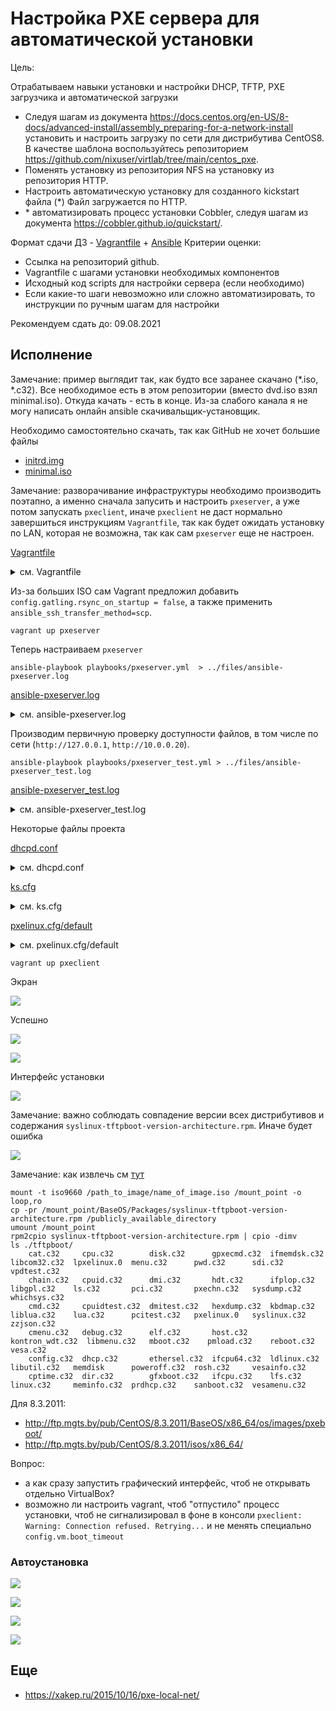 # Настройка PXE сервера для автоматической установки

Цель:

Отрабатываем навыки установки и настройки DHCP, TFTP, PXE загрузчика и автоматической загрузки

* Следуя шагам из документа https://docs.centos.org/en-US/8-docs/advanced-install/assembly_preparing-for-a-network-install установить и настроить загрузку по сети для дистрибутива CentOS8. В качестве шаблона воспользуйтесь репозиторием https://github.com/nixuser/virtlab/tree/main/centos_pxe.
* Поменять установку из репозитория NFS на установку из репозитория HTTP.
* Настроить автоматическую установку для созданного kickstart файла (*) Файл загружается по HTTP.
* \* автоматизировать процесс установки Cobbler, cледуя шагам из документа https://cobbler.github.io/quickstart/.

Формат сдачи ДЗ - [Vagrantfile](./027_tobe/vm/Vagrantfile) + [Ansible](./027_tobe/ansible/roles/pxeserver/tasks/main.yml)
Критерии оценки:

* Ссылка на репозиторий github.
* Vagrantfile с шагами установки необходимых компонентов
* Исходный код scripts для настройки сервера (если необходимо)
* Если какие-то шаги невозможно или сложно автоматизировать, то инструкции по ручным шагам для настройки

Рекомендуем сдать до: 09.08.2021

##  Исполнение
Замечание: пример выглядит так, как будто все заранее скачано (*.iso, *.c32). Все необходимое есть в этом репозитории (вместо dvd.iso взял minimal.iso). Откуда качать - есть в конце. Из-за слабого канала я не могу написать онлайн ansible скачивальщик-установщик. 

Необходимо самостоятельно скачать, так как GitHub не хочет большие файлы
* [initrd.img](http://ftp.mgts.by/pub/CentOS/8.3.2011/BaseOS/x86_64/os/images/pxeboot/initrd.img)
* [minimal.iso](http://ftp.mgts.by/pub/CentOS/8.3.2011/isos/x86_64/CentOS-8.3.2011-x86_64-minimal.iso)

Замечание: разворачивание инфраструктуры необходимо производить поэтапно, а именно сначала запусить и настроить `pxeserver`, а уже потом запускать `pxeclient`, иначе `pxeclient` не даст нормально завершиться инструкциям `Vagrantfile`, так как будет ожидать установку по LAN, которая не возможна, так как сам `pxeserver` еще не настроен.

[Vagrantfile](./027_tobe/vm/Vagrantfile)

<details><summary>см. Vagrantfile</summary>

```properties
# -*- mode: ruby -*-
# vi: set ft=ruby :

Vagrant.configure("2") do |config|

    config.vm.define "pxeserver" do |server|
        config.vm.box = 'centos/8.3'
        config.vm.box_url = 'https://cloud.centos.org/centos/8/x86_64/images/CentOS-8-Vagrant-8.3.2011-20201204.2.x86_64.vagrant-virtualbox.box'
        config.vm.box_download_checksum = 'fee51a026c1caa9d88a8c74f09352ef4b7606952285cdf2888ea062a8eee499f'
        config.vm.box_download_checksum_type = 'sha256'
        config.gatling.rsync_on_startup = false

        server.vm.host_name = 'pxeserver'
        server.vm.network :private_network,
                         ip: "10.0.0.20",
                         virtualbox__intnet: 'pxenet'

        # server.vm.network "forwarded_port", guest: 80, host: 8081

        server.vm.provider "virtualbox" do |vb|
            vb.memory = "1024"
            vb.customize ["modifyvm", :id, "--natdnshostresolver1", "on"]
        end

        # config.vm.network "forwarded_port", guest: 80, host: 8888

        # ENABLE to setup PXE
        # server.vm.provision "shell",
        #  name: "Setup PXE server",
        #  path: "setup_pxe.sh"
        # end
    end

    # Cent OS 8.2
    # config used from this
    # https://github.com/eoli3n/vagrant-pxe/blob/master/client/Vagrantfile
    config.vm.define "pxeclient" do |pxeclient|
        pxeclient.vm.box = 'centos/7'                       # <------ изначально стоит Сentos 7
        pxeclient.vm.host_name = 'pxeclient'
        pxeclient.vm.network :private_network, ip: "10.0.0.21"
        pxeclient.vm.provider :virtualbox do |vb|
            vb.memory = "2048"
            vb.customize ["modifyvm", :id, "--natdnshostresolver1", "on"]
            vb.customize [
                'modifyvm', :id,
                '--nic1', 'intnet',
                '--intnet1', 'pxenet',
                '--nic2', 'nat',
                '--boot1', 'net',
                '--boot2', 'none',
                '--boot3', 'none',
                '--boot4', 'none'
            ]
        end
    end

end

```

</details>


Из-за больших ISO сам Vagrant предложил добавить `config.gatling.rsync_on_startup = false`, а также применить `ansible_ssh_transfer_method=scp`.

```shell
vagrant up pxeserver
```

Теперь настраиваем `pxeserver`

```shell
ansible-playbook playbooks/pxeserver.yml  > ../files/ansible-pxeserver.log 
```

[ansible-pxeserver.log ](./027_tobe/files/ansible-pxeserver.log)

<details><summary>см. ansible-pxeserver.log</summary>

```properties

PLAY [Playbook of "PXE server"] ************************************************

TASK [Gathering Facts] *********************************************************
ok: [pxeserver]

TASK [../roles/pxeserver : Install EPEL Repo package from standart repo] *******
changed: [pxeserver]

TASK [../roles/pxeserver : Install DHCP-server] ********************************
changed: [pxeserver]

TASK [../roles/pxeserver : Install tftp-server] ********************************
changed: [pxeserver]

TASK [../roles/pxeserver : Install nginx] **************************************
changed: [pxeserver]

TASK [../roles/pxeserver : Configure nginx] ************************************
changed: [pxeserver]

TASK [../roles/pxeserver : Firewall and SELinix configure] *********************
changed: [pxeserver]

TASK [../roles/pxeserver : Burn /etc/dhcp/dhcpd.conf] **************************
changed: [pxeserver]

TASK [../roles/pxeserver : Create directories] *********************************
changed: [pxeserver] => (item=/usr/share/nginx/html/images/CentOS-8)
changed: [pxeserver] => (item=/usr/share/nginx/html/pxelinux.cfg)
changed: [pxeserver] => (item=/usr/share/nginx/html/cfg)

TASK [../roles/pxeserver : Burn files from syslinux-tftpboot-6.04-4.el8.noarch.rpm] ***
changed: [pxeserver] => (item=ldlinux.c32)
changed: [pxeserver] => (item=libcom32.c32)
changed: [pxeserver] => (item=libmenu.c32)
changed: [pxeserver] => (item=libutil.c32)
changed: [pxeserver] => (item=menu.c32)
changed: [pxeserver] => (item=pxelinux.0)
changed: [pxeserver] => (item=vesamenu.c32)

TASK [../roles/pxeserver : Burn pxelinux.cfg/default] **************************
changed: [pxeserver]

TASK [../roles/pxeserver : Burn initrd.img and vmlinuz] ************************
changed: [pxeserver] => (item=initrd.img)
changed: [pxeserver] => (item=vmlinuz)
changed: [pxeserver] => (item=minimal.iso)

TASK [../roles/pxeserver : Mount `minimal.iso`] ********************************
changed: [pxeserver]

TASK [../roles/pxeserver : Burn ks.cfg] ****************************************
changed: [pxeserver]

RUNNING HANDLER [../roles/pxeserver : systemctl-restart-dhcpd] *****************
changed: [pxeserver]

RUNNING HANDLER [../roles/pxeserver : start nginx] *****************************
changed: [pxeserver]

RUNNING HANDLER [../roles/pxeserver : restart nginx] ***************************
changed: [pxeserver]

PLAY RECAP *********************************************************************
pxeserver                  : ok=17   changed=16   unreachable=0    failed=0    skipped=0    rescued=0    ignored=0   


```

</details>


Производим первичную проверку доступности файлов, в том числе по сети (`http://127.0.0.1`, `http://10.0.0.20`).

```shell
ansible-playbook playbooks/pxeserver_test.yml > ../files/ansible-pxeserver_test.log
```

[ansible-pxeserver_test.log](./027_tobe/files/ansible-pxeserver_test.log)

<details><summary>см. ansible-pxeserver_test.log</summary>

```properties

PLAY [Playbook of "PXE server"] ************************************************

TASK [Gathering Facts] *********************************************************
ok: [pxeserver]

TASK [../roles/pxeserver_test : check files available at local] ****************
changed: [pxeserver] => (item=/usr/share/nginx/html/pxelinux.0)
changed: [pxeserver] => (item=/usr/share/nginx/html/libutil.c32)
changed: [pxeserver] => (item=/usr/share/nginx/html/menu.c32)
changed: [pxeserver] => (item=/usr/share/nginx/html/libmenu.c32)
changed: [pxeserver] => (item=/usr/share/nginx/html/ldlinux.c32)
changed: [pxeserver] => (item=/usr/share/nginx/html/vesamenu.c32)
changed: [pxeserver] => (item=/usr/share/nginx/html/exports)
changed: [pxeserver] => (item=/usr/share/nginx/html/pxelinux.cfg/default)
changed: [pxeserver] => (item=/usr/share/nginx/html/centos8-install/LICENSE)
changed: [pxeserver] => (item=/usr/share/nginx/html/cfg/ks.cfg)
changed: [pxeserver] => (item=/usr/share/nginx/html/images/CentOS-8/initrd.img)
changed: [pxeserver] => (item=/usr/share/nginx/html/images/CentOS-8/vmlinuz)

TASK [../roles/pxeserver_test : check pages available on http://127.0.0.1/] ****
ok: [pxeserver] => (item=pxelinux.0)
ok: [pxeserver] => (item=libutil.c32)
ok: [pxeserver] => (item=menu.c32)
ok: [pxeserver] => (item=libmenu.c32)
ok: [pxeserver] => (item=ldlinux.c32)
ok: [pxeserver] => (item=vesamenu.c32)
ok: [pxeserver] => (item=exports)
ok: [pxeserver] => (item=pxelinux.cfg/default)
ok: [pxeserver] => (item=centos8-install/LICENSE)
ok: [pxeserver] => (item=cfg/ks.cfg)
ok: [pxeserver] => (item=images/CentOS-8/initrd.img)
ok: [pxeserver] => (item=images/CentOS-8/vmlinuz)

TASK [../roles/pxeserver_test : check pages available on http://10.0.0.20/] ****
ok: [pxeserver] => (item=pxelinux.0)
ok: [pxeserver] => (item=libutil.c32)
ok: [pxeserver] => (item=menu.c32)
ok: [pxeserver] => (item=libmenu.c32)
ok: [pxeserver] => (item=ldlinux.c32)
ok: [pxeserver] => (item=vesamenu.c32)
ok: [pxeserver] => (item=exports)
ok: [pxeserver] => (item=pxelinux.cfg/default)
ok: [pxeserver] => (item=centos8-install/LICENSE)
ok: [pxeserver] => (item=cfg/ks.cfg)
ok: [pxeserver] => (item=images/CentOS-8/initrd.img)
ok: [pxeserver] => (item=images/CentOS-8/vmlinuz)

TASK [../roles/pxeserver_test : check files content] ***************************
changed: [pxeserver] => (item=/usr/share/nginx/html/exports)
changed: [pxeserver] => (item=/usr/share/nginx/html/pxelinux.cfg/default)
changed: [pxeserver] => (item=/usr/share/nginx/html/cfg/ks.cfg)

TASK [../roles/pxeserver_test : check files content] ***************************
ok: [pxeserver] => (item={'cmd': ['/bin/cat', '/usr/share/nginx/html/exports'], 'stdout': 'http://10.0.0.20//centos8-install *(ro)', 'stderr': '', 'rc': 0, 'start': '2021-08-26 21:20:23.062824', 'end': '2021-08-26 21:20:23.074046', 'delta': '0:00:00.011222', 'changed': True, 'invocation': {'module_args': {'_raw_params': '/bin/cat /usr/share/nginx/html/exports', '_uses_shell': False, 'warn': False, 'stdin_add_newline': True, 'strip_empty_ends': True, 'argv': None, 'chdir': None, 'executable': None, 'creates': None, 'removes': None, 'stdin': None}}, 'stdout_lines': ['http://10.0.0.20//centos8-install *(ro)'], 'stderr_lines': [], 'failed': False, 'item': '/usr/share/nginx/html/exports', 'ansible_loop_var': 'item'}) => {
    "msg": [
        "http://10.0.0.20//centos8-install *(ro)"
    ]
}
ok: [pxeserver] => (item={'cmd': ['/bin/cat', '/usr/share/nginx/html/pxelinux.cfg/default'], 'stdout': '\ndefault menu\nprompt 0\ntimeout 600\n\nMENU TITLE PXE setup over HTTP\n\nLABEL linux\n  menu label ^Install system\n  menu default\n  kernel images/CentOS-8/vmlinuz\n  append initrd=images/CentOS-8/initrd.img ip=enp0s3:dhcp inst.repo=http://10.0.0.20/centos8-install\nLABEL linux-auto\n  menu label ^Auto install system\n  kernel images/CentOS-8/vmlinuz\n  append initrd=images/CentOS-8/initrd.img ip=enp0s3:dhcp inst.ks=http://10.0.0.20/cfg/ks.cfg inst.repo=http://10.0.0.20/centos8-install\nLABEL vesa\n  menu label Install system with ^basic video driver\n  kernel images/CentOS-8/vmlinuz\n  append initrd=images/CentOS-8/initrd.img ip=dhcp inst.xdriver=vesa nomodeset\nLABEL rescue\n  menu label ^Rescue installed system\n  kernel images/CentOS-8/vmlinuz\n  append initrd=images/CentOS-8/initrd.img rescue\nLABEL local\n  menu label Boot from ^local drive\n  localboot 0xffff', 'stderr': '', 'rc': 0, 'start': '2021-08-26 21:20:23.781266', 'end': '2021-08-26 21:20:23.788257', 'delta': '0:00:00.006991', 'changed': True, 'invocation': {'module_args': {'_raw_params': '/bin/cat /usr/share/nginx/html/pxelinux.cfg/default', '_uses_shell': False, 'warn': False, 'stdin_add_newline': True, 'strip_empty_ends': True, 'argv': None, 'chdir': None, 'executable': None, 'creates': None, 'removes': None, 'stdin': None}}, 'stdout_lines': ['', 'default menu', 'prompt 0', 'timeout 600', '', 'MENU TITLE PXE setup over HTTP', '', 'LABEL linux', '  menu label ^Install system', '  menu default', '  kernel images/CentOS-8/vmlinuz', '  append initrd=images/CentOS-8/initrd.img ip=enp0s3:dhcp inst.repo=http://10.0.0.20/centos8-install', 'LABEL linux-auto', '  menu label ^Auto install system', '  kernel images/CentOS-8/vmlinuz', '  append initrd=images/CentOS-8/initrd.img ip=enp0s3:dhcp inst.ks=http://10.0.0.20/cfg/ks.cfg inst.repo=http://10.0.0.20/centos8-install', 'LABEL vesa', '  menu label Install system with ^basic video driver', '  kernel images/CentOS-8/vmlinuz', '  append initrd=images/CentOS-8/initrd.img ip=dhcp inst.xdriver=vesa nomodeset', 'LABEL rescue', '  menu label ^Rescue installed system', '  kernel images/CentOS-8/vmlinuz', '  append initrd=images/CentOS-8/initrd.img rescue', 'LABEL local', '  menu label Boot from ^local drive', '  localboot 0xffff'], 'stderr_lines': [], 'failed': False, 'item': '/usr/share/nginx/html/pxelinux.cfg/default', 'ansible_loop_var': 'item'}) => {
    "msg": [
        "",
        "default menu",
        "prompt 0",
        "timeout 600",
        "",
        "MENU TITLE PXE setup over HTTP",
        "",
        "LABEL linux",
        "  menu label ^Install system",
        "  menu default",
        "  kernel images/CentOS-8/vmlinuz",
        "  append initrd=images/CentOS-8/initrd.img ip=enp0s3:dhcp inst.repo=http://10.0.0.20/centos8-install",
        "LABEL linux-auto",
        "  menu label ^Auto install system",
        "  kernel images/CentOS-8/vmlinuz",
        "  append initrd=images/CentOS-8/initrd.img ip=enp0s3:dhcp inst.ks=http://10.0.0.20/cfg/ks.cfg inst.repo=http://10.0.0.20/centos8-install",
        "LABEL vesa",
        "  menu label Install system with ^basic video driver",
        "  kernel images/CentOS-8/vmlinuz",
        "  append initrd=images/CentOS-8/initrd.img ip=dhcp inst.xdriver=vesa nomodeset",
        "LABEL rescue",
        "  menu label ^Rescue installed system",
        "  kernel images/CentOS-8/vmlinuz",
        "  append initrd=images/CentOS-8/initrd.img rescue",
        "LABEL local",
        "  menu label Boot from ^local drive",
        "  localboot 0xffff"
    ]
}
ok: [pxeserver] => (item={'cmd': ['/bin/cat', '/usr/share/nginx/html/cfg/ks.cfg'], 'stdout': '#version=RHEL8\nignoredisk --only-use=sda\nautopart --type=lvm\n# Partition clearing information\nclearpart --all --initlabel --drives=sda\n# Use graphical install\ngraphical\n# Keyboard layouts\nkeyboard --vckeymap=us --xlayouts=\'us\'\n# System language\nlang en_US.UTF-8\n#repo\n#url --url=http://ftp.mgts.by/pub/CentOS/${centos_version}/BaseOS/x86_64/os/\n# Network information\nnetwork  --bootproto=dhcp --device=enp0s3 --ipv6=auto --activate\nnetwork  --bootproto=dhcp --device=enp0s8 --onboot=off --ipv6=auto --activate\nnetwork  --hostname=localhost.localdomain\n# Root password\nrootpw --iscrypted $6$g4WYvaAf1mNKnqjY$w2MtZxP/Yj6MYQOhPXS2rJlYT200DcBQC5KGWQ8gG32zASYYLUzoONIYVdRAr4tu/GbtB48.dkif.1f25pqeh.\n# Run the Setup Agent on first boot\nfirstboot --enable\n# Do not configure the X Window System\nskipx\n# System services\nservices --enabled="chronyd"\n# System timezone\ntimezone America/New_York --isUtc\nuser --groups=wheel --name=val --password=$6$ihX1bMEoO3TxaCiL$OBDSCuY.EpqPmkFmMPVvI3JZlCVRfC4Nw6oUoPG0RGuq2g5BjQBKNboPjM44.0lJGBc7OdWlL17B3qzgHX2v// --iscrypted --gecos="val"\n%packages\n@^minimal-environment\nkexec-tools\n%end\n%addon com_redhat_kdump --enable --reserve-mb=\'auto\'\n%end\n%anaconda\npwpolicy root --minlen=6 --minquality=1 --notstrict --nochanges --notempty\npwpolicy user --minlen=6 --minquality=1 --notstrict --nochanges --emptyok\npwpolicy luks --minlen=6 --minquality=1 --notstrict --nochanges --notempty\n%end', 'stderr': '', 'rc': 0, 'start': '2021-08-26 21:20:24.487692', 'end': '2021-08-26 21:20:24.494443', 'delta': '0:00:00.006751', 'changed': True, 'invocation': {'module_args': {'_raw_params': '/bin/cat /usr/share/nginx/html/cfg/ks.cfg', '_uses_shell': False, 'warn': False, 'stdin_add_newline': True, 'strip_empty_ends': True, 'argv': None, 'chdir': None, 'executable': None, 'creates': None, 'removes': None, 'stdin': None}}, 'stdout_lines': ['#version=RHEL8', 'ignoredisk --only-use=sda', 'autopart --type=lvm', '# Partition clearing information', 'clearpart --all --initlabel --drives=sda', '# Use graphical install', 'graphical', '# Keyboard layouts', "keyboard --vckeymap=us --xlayouts='us'", '# System language', 'lang en_US.UTF-8', '#repo', '#url --url=http://ftp.mgts.by/pub/CentOS/${centos_version}/BaseOS/x86_64/os/', '# Network information', 'network  --bootproto=dhcp --device=enp0s3 --ipv6=auto --activate', 'network  --bootproto=dhcp --device=enp0s8 --onboot=off --ipv6=auto --activate', 'network  --hostname=localhost.localdomain', '# Root password', 'rootpw --iscrypted $6$g4WYvaAf1mNKnqjY$w2MtZxP/Yj6MYQOhPXS2rJlYT200DcBQC5KGWQ8gG32zASYYLUzoONIYVdRAr4tu/GbtB48.dkif.1f25pqeh.', '# Run the Setup Agent on first boot', 'firstboot --enable', '# Do not configure the X Window System', 'skipx', '# System services', 'services --enabled="chronyd"', '# System timezone', 'timezone America/New_York --isUtc', 'user --groups=wheel --name=val --password=$6$ihX1bMEoO3TxaCiL$OBDSCuY.EpqPmkFmMPVvI3JZlCVRfC4Nw6oUoPG0RGuq2g5BjQBKNboPjM44.0lJGBc7OdWlL17B3qzgHX2v// --iscrypted --gecos="val"', '%packages', '@^minimal-environment', 'kexec-tools', '%end', "%addon com_redhat_kdump --enable --reserve-mb='auto'", '%end', '%anaconda', 'pwpolicy root --minlen=6 --minquality=1 --notstrict --nochanges --notempty', 'pwpolicy user --minlen=6 --minquality=1 --notstrict --nochanges --emptyok', 'pwpolicy luks --minlen=6 --minquality=1 --notstrict --nochanges --notempty', '%end'], 'stderr_lines': [], 'failed': False, 'item': '/usr/share/nginx/html/cfg/ks.cfg', 'ansible_loop_var': 'item'}) => {
    "msg": [
        "#version=RHEL8",
        "ignoredisk --only-use=sda",
        "autopart --type=lvm",
        "# Partition clearing information",
        "clearpart --all --initlabel --drives=sda",
        "# Use graphical install",
        "graphical",
        "# Keyboard layouts",
        "keyboard --vckeymap=us --xlayouts='us'",
        "# System language",
        "lang en_US.UTF-8",
        "#repo",
        "#url --url=http://ftp.mgts.by/pub/CentOS/${centos_version}/BaseOS/x86_64/os/",
        "# Network information",
        "network  --bootproto=dhcp --device=enp0s3 --ipv6=auto --activate",
        "network  --bootproto=dhcp --device=enp0s8 --onboot=off --ipv6=auto --activate",
        "network  --hostname=localhost.localdomain",
        "# Root password",
        "rootpw --iscrypted $6$g4WYvaAf1mNKnqjY$w2MtZxP/Yj6MYQOhPXS2rJlYT200DcBQC5KGWQ8gG32zASYYLUzoONIYVdRAr4tu/GbtB48.dkif.1f25pqeh.",
        "# Run the Setup Agent on first boot",
        "firstboot --enable",
        "# Do not configure the X Window System",
        "skipx",
        "# System services",
        "services --enabled=\"chronyd\"",
        "# System timezone",
        "timezone America/New_York --isUtc",
        "user --groups=wheel --name=val --password=$6$ihX1bMEoO3TxaCiL$OBDSCuY.EpqPmkFmMPVvI3JZlCVRfC4Nw6oUoPG0RGuq2g5BjQBKNboPjM44.0lJGBc7OdWlL17B3qzgHX2v// --iscrypted --gecos=\"val\"",
        "%packages",
        "@^minimal-environment",
        "kexec-tools",
        "%end",
        "%addon com_redhat_kdump --enable --reserve-mb='auto'",
        "%end",
        "%anaconda",
        "pwpolicy root --minlen=6 --minquality=1 --notstrict --nochanges --notempty",
        "pwpolicy user --minlen=6 --minquality=1 --notstrict --nochanges --emptyok",
        "pwpolicy luks --minlen=6 --minquality=1 --notstrict --nochanges --notempty",
        "%end"
    ]
}

PLAY RECAP *********************************************************************
pxeserver                  : ok=6    changed=2    unreachable=0    failed=0    skipped=0    rescued=0    ignored=0   


```

</details>


Некоторые файлы проекта

[dhcpd.conf](./027_tobe/ansible/roles/pxeserver/files/etc/dhcp/dhcpd.conf)

<details><summary>см. dhcpd.conf</summary>

```properties
option space pxelinux;
option pxelinux.magic code 208 = string;
option pxelinux.configfile code 209 = text;
option pxelinux.pathprefix code 210 = text;
option pxelinux.reboottime code 211 = unsigned integer 32;
option architecture-type code 93 = unsigned integer 16;

subnet 10.0.0.0 netmask 255.255.255.0 {
	#option routers 10.0.0.254;
	range 10.0.0.100 10.0.0.120;

	class "pxeclients" {
	  match if substring (option vendor-class-identifier, 0, 9) = "PXEClient";
	  next-server 10.0.0.20;

	  if option architecture-type = 00:07 {
	    filename "uefi/shim.efi";
      } else {
        #  filename "pxelinux/pxelinux.0";
	    filename "http://10.0.0.20/pxelinux.0";
	  }
	}
}
```

</details>


[ks.cfg](./027_tobe/ansible/roles/pxeserver/files/home/vagrant/cfg/ks.cfg)

<details><summary>см. ks.cfg</summary>

```properties
#version=RHEL8
ignoredisk --only-use=sda
autopart --type=lvm
# Partition clearing information
clearpart --all --initlabel --drives=sda
# Use graphical install
graphical
# Keyboard layouts
keyboard --vckeymap=us --xlayouts='us'
# System language
lang en_US.UTF-8
#repo
#url --url=http://ftp.mgts.by/pub/CentOS/${centos_version}/BaseOS/x86_64/os/
# Network information
network  --bootproto=dhcp --device=enp0s3 --ipv6=auto --activate
network  --bootproto=dhcp --device=enp0s8 --onboot=off --ipv6=auto --activate
network  --hostname=localhost.localdomain
# Root password
rootpw --iscrypted $6$g4WYvaAf1mNKnqjY$w2MtZxP/Yj6MYQOhPXS2rJlYT200DcBQC5KGWQ8gG32zASYYLUzoONIYVdRAr4tu/GbtB48.dkif.1f25pqeh.
# Run the Setup Agent on first boot
firstboot --enable
# Do not configure the X Window System
skipx
# System services
services --enabled="chronyd"
# System timezone
timezone America/New_York --isUtc
user --groups=wheel --name=val --password=$6$ihX1bMEoO3TxaCiL$OBDSCuY.EpqPmkFmMPVvI3JZlCVRfC4Nw6oUoPG0RGuq2g5BjQBKNboPjM44.0lJGBc7OdWlL17B3qzgHX2v// --iscrypted --gecos="val"
%packages
@^minimal-environment
kexec-tools
%end
%addon com_redhat_kdump --enable --reserve-mb='auto'
%end
%anaconda
pwpolicy root --minlen=6 --minquality=1 --notstrict --nochanges --notempty
pwpolicy user --minlen=6 --minquality=1 --notstrict --nochanges --emptyok
pwpolicy luks --minlen=6 --minquality=1 --notstrict --nochanges --notempty
%end
```

</details>


[pxelinux.cfg/default](./027_tobe/ansible/roles/pxeserver/files/var/lib/tftpboot/pxelinux/pxelinux.cfg/default)

<details><summary>см. pxelinux.cfg/default</summary>

```properties

default menu
prompt 0
timeout 600

MENU TITLE PXE setup over HTTP

LABEL linux
  menu label ^Install system
  menu default
  kernel images/CentOS-8/vmlinuz
  append initrd=images/CentOS-8/initrd.img ip=enp0s3:dhcp inst.repo=http://10.0.0.20/centos8-install
LABEL linux-auto
  menu label ^Auto install system
  kernel images/CentOS-8/vmlinuz
  append initrd=images/CentOS-8/initrd.img ip=enp0s3:dhcp inst.ks=http://10.0.0.20/cfg/ks.cfg inst.repo=http://10.0.0.20/centos8-install
LABEL vesa
  menu label Install system with ^basic video driver
  kernel images/CentOS-8/vmlinuz
  append initrd=images/CentOS-8/initrd.img ip=dhcp inst.xdriver=vesa nomodeset
LABEL rescue
  menu label ^Rescue installed system
  kernel images/CentOS-8/vmlinuz
  append initrd=images/CentOS-8/initrd.img rescue
LABEL local
  menu label Boot from ^local drive
  localboot 0xffff
```

</details>


```shell
vagrant up pxeclient
```

Экран 

![](./027_tobe/files/001.png)

Успешно 

![](./027_tobe/files/002.1.png)

![](./027_tobe/files/002.2.png)

Интерфейс установки

![](./027_tobe/files/004.png)

Замечание: важно соблюдать совпадение версии всех дистрибутивов и содержания `syslinux-tftpboot-version-architecture.rpm`. Иначе будет ошибка

![](./027_tobe/files/003.png)

Замечание: как извлечь см [тут](https://docs.centos.org/en-US/8-docs/advanced-install/assembly_preparing-for-a-network-install/)

```shell
mount -t iso9660 /path_to_image/name_of_image.iso /mount_point -o loop,ro
cp -pr /mount_point/BaseOS/Packages/syslinux-tftpboot-version-architecture.rpm /publicly_available_directory
umount /mount_point
rpm2cpio syslinux-tftpboot-version-architecture.rpm | cpio -dimv
ls ./tftpboot/
    cat.c32     cpu.c32        disk.c32      gpxecmd.c32  ifmemdsk.c32     libcom32.c32  lpxelinux.0  menu.c32      pwd.c32      sdi.c32       vpdtest.c32
    chain.c32   cpuid.c32      dmi.c32       hdt.c32      ifplop.c32       libgpl.c32    ls.c32       pci.c32       pxechn.c32   sysdump.c32   whichsys.c32
    cmd.c32     cpuidtest.c32  dmitest.c32   hexdump.c32  kbdmap.c32       liblua.c32    lua.c32      pcitest.c32   pxelinux.0   syslinux.c32  zzjson.c32
    cmenu.c32   debug.c32      elf.c32       host.c32     kontron_wdt.c32  libmenu.c32   mboot.c32    pmload.c32    reboot.c32   vesa.c32
    config.c32  dhcp.c32       ethersel.c32  ifcpu64.c32  ldlinux.c32      libutil.c32   memdisk      poweroff.c32  rosh.c32     vesainfo.c32
    cptime.c32  dir.c32        gfxboot.c32   ifcpu.c32    lfs.c32          linux.c32     meminfo.c32  prdhcp.c32    sanboot.c32  vesamenu.c32

```
Для 8.3.2011:
* http://ftp.mgts.by/pub/CentOS/8.3.2011/BaseOS/x86_64/os/images/pxeboot/
* http://ftp.mgts.by/pub/CentOS/8.3.2011/isos/x86_64/

Вопрос:

* а как сразу запустить графический интерфейс, чтоб не открывать отдельно VirtualBox?
* возможно ли настроить vagrant, чтоб "отпустило" процесс установки, чтоб не сигнализировал в фоне в консоли `pxeclient: Warning: Connection refused. Retrying...` и не менять специально `config.vm.boot_timeout`
### Автоустановка

![](./027_tobe/files/010.png)

![](./027_tobe/files/011.png)

![](./027_tobe/files/012.png)

![](./027_tobe/files/013.png)

## Еще

* https://xakep.ru/2015/10/16/pxe-local-net/